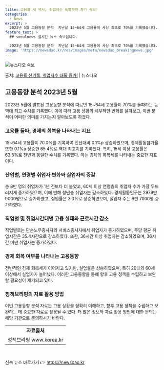 ```yaml
---
title: 고용률 새 역사, 취업자수 폭발적인 증가 속보!
categories:
  - News
excerpt: >
  2023년 5월 고용동향 분석  지난달 15~64세 고용율이 사상 최초로 70%를 기록했습니다. 또한 15세…
feature_text: >
  ## seoulnews 실시간 뉴스 속보입니다.

  2023년 5월 고용동향 분석  지난달 15~64세 고용율이 사상 최초로 70%를 기록했습니다. 또한 15세…
image: 'https://newsdao.kr/res/images/meta/newsdao_breakingnews.jpg'
---
```


![뉴스다오 속보](https://newsdao.kr/res/images/meta/newsdao_breakingnews.jpg)

<p>출처: <a href="https://newsdao.kr/4193" rel="dofollow">고용률 신기록, 취업자수 대폭 증가!</a> | 뉴스다오</p>

<h2 data-ke-size="size26">고용동향 분석 2023년 5월</h2>
<p data-ke-size="size16">2023년 5월에 발표된 고용동향 분석에 따르면 15~64세 고용률이 70%를 돌파하는 등 역대 최고 수치를 기록했다. 이에 따라 고용 상황의 세부적인 변화를 살펴보고, 이번 분석이 어떠한 의미를 가지는지 알아보도록 하겠다.</p>

<h3 data-ke-size="size24">고용률 돌파, 경제의 회복을 나타내는 지표</h3>
<p data-ke-size="size16">15~64세 고용률이 70.0%를 기록하여 전년대비 0.1%p 상승하였으며, 경제활동참가율 또한 0.1%p 상승한 65.4%로 역대 최고치를 기록했다. 특히, 15세 이상 고용률은 63.5%로 전년과 동일한 수치를 기록했다. 이는 경제의 회복세를 나타내는 중요한 지표이다.</p>

<h3 data-ke-size="size24">산업별, 연령별 취업자 변화와 실업자의 증감</h3>
<p data-ke-size="size16">총 8만 명의 취업자가 1년 전보다 더 늘었고, 60세 이상 연령층의 취업자 수가 가장 두드러지게 증가하였으며, 이에 반해 청년층 취업자는 감소하였다. 경제활동인구는 2979만 9000명으로 증가하였고, 실업률은 3.0%로 상승하였으며, 실업자 수는 9만 7000명 증가하였다.</p>

<h3 data-ke-size="size24">직업별 및 취업시간대별 고용 실태와 근로시간 감소</h3>
<p data-ke-size="size16">직업별로는 단순노무종사자와 서비스종사자에서 취업자가 증가하였으며, 주당 평균 취업시간은 35.4시간으로 감소하였다. 또한, 36시간 이상 취업자는 감소하였으며, 36시간 미만 취업자는 증가하였다.</p>

<h3 data-ke-size="size24">경제 회복 여부를 나타내는 고용동향</h3>
<p data-ke-size="size16">전반적인 경제 회복세가 이어지고 있지만, 실업률은 상승하였으며, 특히 20대와 60세 이상에서 실업자가 늘어났다. 이러한 고용동향을 통해 향후 고용 정책을 수립하고 보완할 필요성이 제기되고 있다.</p>

<h3 data-ke-size="size24">정책브리핑의 자료 활용 방법</h3>
<p data-ke-size="size16">이번 고용동향 분석 자료는 고용 상황을 정확히 이해하고, 향후 고용 정책을 수립하고 보완하는 데 중요한 자료로 활용될 수 있다. 더 많은 정보와 자료 활용 방법에 대한 문의는 해당 기관으로 문의하시기 바란다.</p>

<table>
  <tr>
    <td style="text-align: center; height: 17px;"><b>자료출처</b></td>
  </tr>
  <tr>
    <td style="text-align: center; height: 17px;">정책브리핑 www.korea.kr</td>
  </tr>
</table>

<p data-ke-size="size16">&nbsp;</p> 

신속 뉴스 바로가기 👉 <a href="https://newsdao.kr" rel="dofollow">https://newsdao.kr</a>


